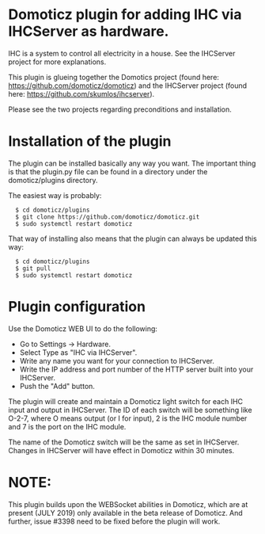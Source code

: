 # Domoticz plugin for adding IHC via IHCServer as hardware.

IHC is a system to control all electricity in a house. See the IHCServer project for more explanations.

This plugin is glueing together the Domotics project (found here: https://github.com/domoticz/domoticz) and the IHCServer project (found here: https://github.com/skumlos/ihcserver).

Please see the two projects regarding preconditions and installation.

# Installation of the plugin

The plugin can be installed basically any way you want. The important thing is that the plugin.py file can be found in a directory under the domoticz/plugins directory.

The easiest way is probably:
```shell
  $ cd domoticz/plugins
  $ git clone https://github.com/domoticz/domoticz.git
  $ sudo systemctl restart domoticz
```

That way of installing also means that the plugin can always be updated this way:
```shell
  $ cd domoticz/plugins
  $ git pull
  $ sudo systemctl restart domoticz
```

# Plugin configuration

Use the Domoticz WEB UI to do the following:

- Go to Settings -> Hardware.
- Select Type as "IHC via IHCServer".
- Write any name you want for your connection to IHCServer.
- Write the IP address and port number of the HTTP server built into your IHCServer.
- Push the "Add" button.

The plugin will create and maintain a Domoticz light switch for each IHC input and output in IHCServer. The ID of each switch will be something like O-2-7, where O means output (or I for input), 2 is the IHC module number and 7 is the port on the IHC module.

The name of the Domoticz switch will be the same as set in IHCServer. Changes in IHCServer will have effect in Domoticz within 30 minutes.

# NOTE:

This plugin builds upon the WEBSocket abilities in Domoticz, which are at present (JULY 2019) only available in the beta release of Domoticz. And further, issue #3398 need to be fixed before the plugin will work.
